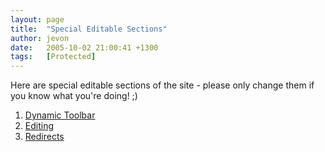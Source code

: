```yaml
---
layout: page
title:  "Special Editable Sections"
author: jevon
date:   2005-10-02 21:00:41 +1300
tags:   [Protected]
---
```


Here are special editable sections of the site - please only change them if you know what you're doing! ;)

1. [Dynamic Toolbar](Dynamic_Toolbar.md)
1. [Editing](Editing.md)
1. [Redirects](Redirects.md)
